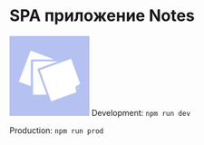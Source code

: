 # SPA приложение Notes
![Notes](/src/img/icon.png)
Development:
`
npm run dev
`

Production:
`
npm run prod
`